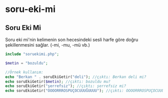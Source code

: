# soru-eki-mi
## Soru Eki Mi

Soru eki mi'nin kelimenin son hecesindeki sesli harfe göre doğru şekillenmesini sağlar. (-mi, -mu, -mü vb.)

```php
include "soruekimi.php";

$metin = "bozuldu";

//Örnek kullanım:
echo "Berkan " . soruEkiGetir("deli"); //çıktı: Berkan deli mi? 
echo soruEkiGetir($metin); //çıktı: bozuldu mu?
echo soruEkiGetir("şerrefsiz"); //çıktı: şerrefsiz mi?
echo soruEkiGetir("OOOORRROSPUÇOCUUUĞUUUU"); //çıktı: OOOORRROSPUÇOCUUUĞUUUU mu?
```

